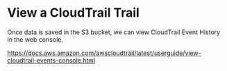 # View a CloudTrail Trail

Once data is saved in the S3 bucket, we can view CloudTrail Event History in the web console.

https://docs.aws.amazon.com/awscloudtrail/latest/userguide/view-cloudtrail-events-console.html
